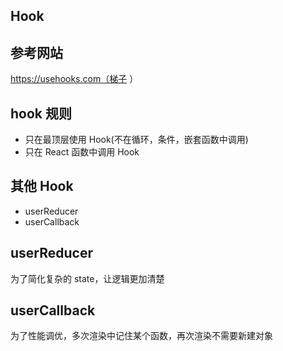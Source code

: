 ## Hook

## 参考网站

https://usehooks.com（梯子 ）

## hook 规则

- 只在最顶层使用 Hook(不在循环，条件，嵌套函数中调用)
- 只在 React 函数中调用 Hook

## 其他 Hook

- userReducer
- userCallback

## userReducer

为了简化复杂的 state，让逻辑更加清楚

## userCallback

为了性能调优，多次渲染中记住某个函数，再次渲染不需要新建对象
